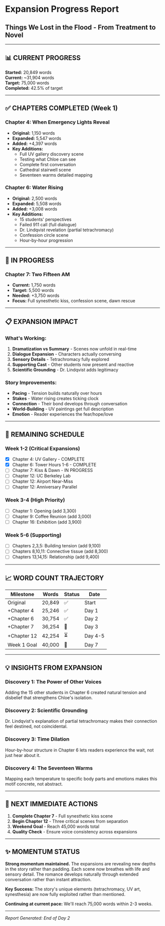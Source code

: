 # Expansion Progress Report
## Things We Lost in the Flood - From Treatment to Novel

---

## 📊 CURRENT PROGRESS

**Started:** 20,849 words  
**Current:** ~31,904 words  
**Target:** 75,000 words  
**Completed:** 42.5% of target

---

## ✅ CHAPTERS COMPLETED (Week 1)

### Chapter 4: When Emergency Lights Reveal
- **Original:** 1,150 words
- **Expanded:** 5,547 words
- **Added:** +4,397 words
- **Key Additions:**
  - Full UV gallery discovery scene
  - Testing what Chloe can see
  - Complete first conversation
  - Cathedral stairwell scene
  - Seventeen warms detailed mapping

### Chapter 6: Water Rising
- **Original:** 2,500 words
- **Expanded:** 5,508 words
- **Added:** +3,008 words
- **Key Additions:**
  - 15 students' perspectives
  - Failed 911 call (full dialogue)
  - Dr. Lindqvist revelation (partial tetrachromacy)
  - Confession circle scene
  - Hour-by-hour progression

---

## 🚧 IN PROGRESS

### Chapter 7: Two Fifteen AM
- **Current:** 1,750 words
- **Target:** 5,500 words
- **Needed:** +3,750 words
- **Focus:** Full synesthetic kiss, confession scene, dawn rescue

---

## 📋 EXPANSION IMPACT

### What's Working:
1. **Dramatization vs Summary** - Scenes now unfold in real-time
2. **Dialogue Expansion** - Characters actually conversing
3. **Sensory Details** - Tetrachromacy fully explored
4. **Supporting Cast** - Other students now present and reactive
5. **Scientific Grounding** - Dr. Lindqvist adds legitimacy

### Story Improvements:
- **Pacing** - Tension builds naturally over hours
- **Stakes** - Water rising creates ticking clock
- **Connection** - Their bond develops through conversation
- **World-Building** - UV paintings get full description
- **Emotion** - Reader experiences the fear/hope/love

---

## 📅 REMAINING SCHEDULE

### Week 1-2 (Critical Expansions)
- [x] Chapter 4: UV Gallery - COMPLETE
- [x] Chapter 6: Tower Hours 1-6 - COMPLETE
- [ ] Chapter 7: Kiss & Dawn - IN PROGRESS
- [ ] Chapter 12: UC Berkeley Lab
- [ ] Chapter 12: Airport Near-Miss
- [ ] Chapter 12: Anniversary Parallel

### Week 3-4 (High Priority)
- [ ] Chapter 1: Opening (add 3,300)
- [ ] Chapter 9: Coffee Reunion (add 3,000)
- [ ] Chapter 16: Exhibition (add 3,900)

### Week 5-6 (Supporting)
- [ ] Chapters 2,3,5: Building tension (add 9,100)
- [ ] Chapters 8,10,11: Connective tissue (add 8,300)
- [ ] Chapters 13,14,15: Relationship (add 9,400)

---

## 📈 WORD COUNT TRAJECTORY

| Milestone | Words | Status | Date |
|-----------|-------|--------|------|
| Original | 20,849 | ✅ | Start |
| +Chapter 4 | 25,246 | ✅ | Day 1 |
| +Chapter 6 | 30,754 | ✅ | Day 2 |
| +Chapter 7 | 36,254 | 🚧 | Day 3 |
| +Chapter 12 | 42,254 | ⏳ | Day 4-5 |
| Week 1 Goal | 40,000 | 🎯 | Day 7 |

---

## 💡 INSIGHTS FROM EXPANSION

### Discovery 1: The Power of Other Voices
Adding the 15 other students in Chapter 6 created natural tension and disbelief that strengthens Chloe's isolation.

### Discovery 2: Scientific Grounding
Dr. Lindqvist's explanation of partial tetrachromacy makes their connection feel destined, not coincidental.

### Discovery 3: Time Dilation
Hour-by-hour structure in Chapter 6 lets readers experience the wait, not just hear about it.

### Discovery 4: The Seventeen Warms
Mapping each temperature to specific body parts and emotions makes this motif concrete, not abstract.

---

## 🎯 NEXT IMMEDIATE ACTIONS

1. **Complete Chapter 7** - Full synesthetic kiss scene
2. **Begin Chapter 12** - Three critical scenes from separation
3. **Weekend Goal** - Reach 45,000 words total
4. **Quality Check** - Ensure voice consistency across expansions

---

## ✨ MOMENTUM STATUS

**Strong momentum maintained.** The expansions are revealing new depths in the story rather than padding. Each scene now breathes with life and sensory detail. The romance develops naturally through extended conversation rather than instant attraction.

**Key Success:** The story's unique elements (tetrachromacy, UV art, synesthesia) are now fully exploited rather than mentioned.

**Continuing at current pace:** We'll reach 75,000 words within 2-3 weeks.

---

*Report Generated: End of Day 2*